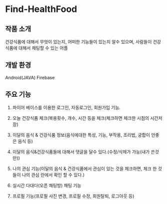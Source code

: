 # Find-HealthFood
## 작품 소개
건강식품에 대해서 무엇이 있는지, 어떠한 기능들이 있는지 알수 있으며, 사람들이 건강식품에 대해서 채팅할 수 있는 어플

## 개발 환경
Android(JAVA)
Firebase

## 주요 기능
1. 파이어 베이스를 이용한 로그인, 자동로그인, 회원가입 기능.

2. 오늘 건강식품 체크(복용횟수, 개수, 시간 등을 체크(체크하면 체크한 시점의 시간저장)

3. 이달의 음식 & 건강식품 정보(음식에대한 특성, 기능, 부작용, 조리법, 궁합이 안좋은 음식 등)

4. 이달의 음식&건강식품들에 대해서 댓글을 달수 있다.(수정/삭제가 가능(내가 쓴것만))

5. 나의 관심 기능(이달의 음식 & 건강식품에서 관심이 있는 것을 체크하면, 체크 한 것들이 나의 관심 란에서 확인 할 수 있다.)

6. 실시간 다대다(오픈 채팅방) 채팅 기능

7. 프로필 기능(프로필 사진 변경, 프로필 수정, 회원탈퇴, 로그아웃 등)
